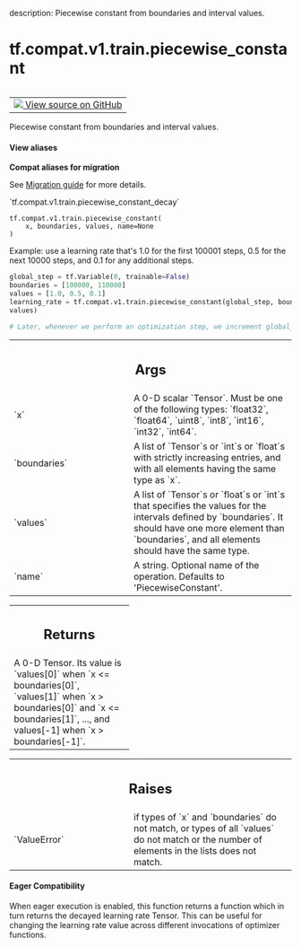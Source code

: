 description: Piecewise constant from boundaries and interval values.

<div itemscope itemtype="http://developers.google.com/ReferenceObject">
<meta itemprop="name" content="tf.compat.v1.train.piecewise_constant" />
<meta itemprop="path" content="Stable" />
</div>

# tf.compat.v1.train.piecewise_constant

<!-- Insert buttons and diff -->

<table class="tfo-notebook-buttons tfo-api nocontent" align="left">
<td>
  <a target="_blank" href="https://github.com/tensorflow/tensorflow/blob/r2.3/tensorflow/python/keras/optimizer_v2/legacy_learning_rate_decay.py#L106-L179">
    <img src="https://www.tensorflow.org/images/GitHub-Mark-32px.png" />
    View source on GitHub
  </a>
</td>
</table>



Piecewise constant from boundaries and interval values.

<section class="expandable">
  <h4 class="showalways">View aliases</h4>
  <p>
<b>Compat aliases for migration</b>
<p>See
<a href="https://www.tensorflow.org/guide/migrate">Migration guide</a> for
more details.</p>
<p>`tf.compat.v1.train.piecewise_constant_decay`</p>
</p>
</section>

<pre class="devsite-click-to-copy prettyprint lang-py tfo-signature-link">
<code>tf.compat.v1.train.piecewise_constant(
    x, boundaries, values, name=None
)
</code></pre>



<!-- Placeholder for "Used in" -->

Example: use a learning rate that's 1.0 for the first 100001 steps, 0.5
  for the next 10000 steps, and 0.1 for any additional steps.

```python
global_step = tf.Variable(0, trainable=False)
boundaries = [100000, 110000]
values = [1.0, 0.5, 0.1]
learning_rate = tf.compat.v1.train.piecewise_constant(global_step, boundaries,
values)

# Later, whenever we perform an optimization step, we increment global_step.
```

<!-- Tabular view -->
 <table class="responsive fixed orange">
<colgroup><col width="214px"><col></colgroup>
<tr><th colspan="2"><h2 class="add-link">Args</h2></th></tr>

<tr>
<td>
`x`
</td>
<td>
A 0-D scalar `Tensor`. Must be one of the following types: `float32`,
`float64`, `uint8`, `int8`, `int16`, `int32`, `int64`.
</td>
</tr><tr>
<td>
`boundaries`
</td>
<td>
A list of `Tensor`s or `int`s or `float`s with strictly
increasing entries, and with all elements having the same type as `x`.
</td>
</tr><tr>
<td>
`values`
</td>
<td>
A list of `Tensor`s or `float`s or `int`s that specifies the values
for the intervals defined by `boundaries`. It should have one more element
than `boundaries`, and all elements should have the same type.
</td>
</tr><tr>
<td>
`name`
</td>
<td>
A string. Optional name of the operation. Defaults to
'PiecewiseConstant'.
</td>
</tr>
</table>



<!-- Tabular view -->
 <table class="responsive fixed orange">
<colgroup><col width="214px"><col></colgroup>
<tr><th colspan="2"><h2 class="add-link">Returns</h2></th></tr>
<tr class="alt">
<td colspan="2">
A 0-D Tensor. Its value is `values[0]` when `x <= boundaries[0]`,
`values[1]` when `x > boundaries[0]` and `x <= boundaries[1]`, ...,
and values[-1] when `x > boundaries[-1]`.
</td>
</tr>

</table>



<!-- Tabular view -->
 <table class="responsive fixed orange">
<colgroup><col width="214px"><col></colgroup>
<tr><th colspan="2"><h2 class="add-link">Raises</h2></th></tr>

<tr>
<td>
`ValueError`
</td>
<td>
if types of `x` and `boundaries` do not match, or types of all
`values` do not match or
the number of elements in the lists does not match.
</td>
</tr>
</table>




#### Eager Compatibility
When eager execution is enabled, this function returns a function which in
turn returns the decayed learning rate Tensor. This can be useful for changing
the learning rate value across different invocations of optimizer functions.


